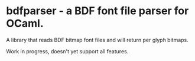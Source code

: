 # bdfparser - a BDF font file parser for OCaml.

A library that reads BDF bitmap font files and will return per glyph bitmaps.

Work in progress, doesn't yet support all features.
